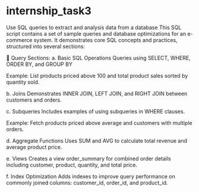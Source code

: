 # internship_task3
Use SQL queries to extract and analysis data from a database
This SQL script contains a set of sample queries and database optimizations for an e-commerce system. It demonstrates core SQL concepts and practices, structured into several sections:

🧾 Query Sections:
a. Basic SQL Operations
Queries using SELECT, WHERE, ORDER BY, and GROUP BY

Example: List products priced above 100 and total product sales sorted by quantity sold.

b. Joins
Demonstrates INNER JOIN, LEFT JOIN, and RIGHT JOIN between customers and orders.

c. Subqueries
Includes examples of using subqueries in WHERE clauses.

Example: Fetch products priced above average and customers with multiple orders.

d. Aggregate Functions
Uses SUM and AVG to calculate total revenue and average product price.

e. Views
Creates a view order_summary for combined order details including customer, product, quantity, and total price.

f. Index Optimization
Adds indexes to improve query performance on commonly joined columns: customer_id, order_id, and product_id.
